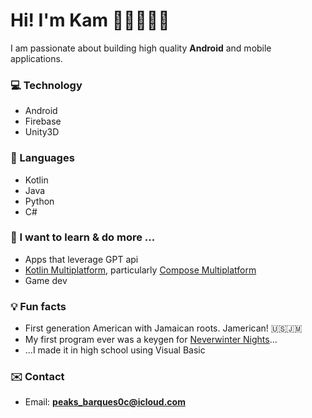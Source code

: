 # Hi! I'm Kam ✌🏾👨🏾‍💻

I am passionate about building high quality **Android** and mobile applications.

### 💻 Technology 

- Android 
- Firebase
- Unity3D

### 🧠 Languages 

- Kotlin
- Java
- Python
- C#

### 🤔 I want to learn & do more ...

- Apps that leverage GPT api
- [Kotlin Multiplatform](https://kotlinlang.org/docs/multiplatform.html), particularly [Compose Multiplatform](https://www.jetbrains.com/lp/compose-multiplatform/)
- Game dev

### 💡 Fun facts

- First generation American with Jamaican roots. Jamerican! 🇺🇸🇯🇲
- My first program ever was a keygen for [Neverwinter Nights](https://en.wikipedia.org/wiki/Neverwinter_Nights)...
- ...I made it in high school using Visual Basic

### ✉️ Contact

- Email: **[peaks_barques0c@icloud.com](mailto:peaks_barques0c@icloud.com)**
